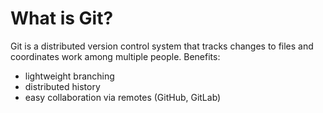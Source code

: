 
# What is Git?

Git is a distributed version control system that tracks changes to files and coordinates work among multiple people.
Benefits:
- lightweight branching
- distributed history
- easy collaboration via remotes (GitHub, GitLab)
